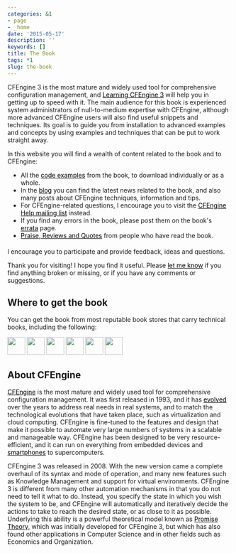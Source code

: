 ```yaml
---
categories: &1
- page
- _home
date: '2015-05-17'
description: ''
keywords: []
title: The Book
tags: *1
slug: the-book
---
```



<p style='padding: 0px;'>CFEngine 3 is the most mature and widely used tool for comprehensive configuration management, and <a href='http://shop.oreilly.com/product/0636920022022.do' style='padding: 0px; color: rgb(0, 0, 0); text-decoration: underline;'>Learning CFEngine 3</a> will help you in getting up to speed with it. The main audience for this book is experienced system administrators of null-to-medium expertise with CFEngine, although more advanced CFEngine users will also find useful snippets and techniques. Its goal is to guide you from installation to advanced examples and concepts by using examples and techniques that can be put to work straight away.</p>
<p style='padding: 0px;'>In this website you will find a wealth of content related to the book and to CFEngine:</p>
<ul style='padding: 0px 0px 5px 30px;'>
<li style='padding: 0px;'>All the <a href='http://cf-learn.info/the-code/'/><a style='padding: 0px; color: rgb(0, 0, 0); text-decoration: underline;'>code examples</a> from the book, to download individually or as a whole.</li>
<li style='padding: 0px;'>In the <a href='http://cf-learn.info/blog/'/><a style='padding: 0px; color: rgb(0, 0, 0); text-decoration: underline;'>blog</a> you can find the latest news related to the book, and also many posts about CFEngine techniques, information and tips.</li>
<li style='padding: 0px;'>For CFEngine-related questions, I encourage you to visit the <a href='https://groups.google.com/forum/#!forum/help-cfengine' style='padding: 0px; color: rgb(0, 0, 0); text-decoration: underline;'>CFEngine Help mailing list</a> instead.</li>
<li style='padding: 0px;'>If you find any errors in the book, please post them on the book's <a href='http://oreilly.com/catalog/errata.csp?isbn=0636920022022' style='padding: 0px; color: rgb(0, 0, 0); text-decoration: underline;'>errata</a> page.</li>
<li style='padding: 0px;'><a href='http://cf-learn.info/the-raves/'/><a style='padding: 0px; color: rgb(0, 0, 0); text-decoration: underline;'>Praise, Reviews and Quotes</a> from people who have read the book.</li>
</ul>
<p style='padding: 0px;'>I encourage you to participate and provide feedback, ideas and questions.</p>
<p style='padding: 0px;'>Thank you for visiting! I hope you find it useful. Please <a href='http://cf-learn.info/contact.html' style='padding: 0px; color: rgb(0, 0, 0); text-decoration: underline;'>let me know</a> if you find anything broken or missing, or if you have any comments or suggestions.</p>
<h2 style='padding: 0px;'>Where to get the book</h2>
<p style='padding: 0px;'>You can get the book from most reputable book stores that carry technical books, including the following:</p>
<p style='padding: 0px;'><a href='http://shop.oreilly.com/product/0636920022022.do' rel='external' style='padding: 0px; color: rgb(0, 0, 0); text-decoration: underline;'><img hash='2969d5f154a0e3148e892122e1cfe99a' height='40' src='/note/86339fd3-3e6a-4c23-a630-120c7cbd3aab/img/2969d5f154a0e3148e892122e1cfe99a/2969d5f154a0e3148e892122e1cfe99a.gif' style='padding: 0px; border: 0px;' type='image/gif'/></a> <a href='http://www.amazon.com/Learning-CFEngine-3-Diego-Zamboni/dp/1449312209' rel='external' style='padding: 0px; color: rgb(0, 0, 0); text-decoration: underline;'><img hash='cbd82ab3a33a01fdc6cc7124baf809c7' height='40' src='/note/86339fd3-3e6a-4c23-a630-120c7cbd3aab/img/cbd82ab3a33a01fdc6cc7124baf809c7/cbd82ab3a33a01fdc6cc7124baf809c7.jpeg' style='padding: 0px; border: 0px;' type='image/jpeg'/></a> <a href='http://my.safaribooksonline.com/book/-/9781449334536' rel='external' style='padding: 0px; color: rgb(0, 0, 0); text-decoration: underline;'><img hash='8616b7c0c8c8c32959c2843ed3eae30a' height='40' src='/note/86339fd3-3e6a-4c23-a630-120c7cbd3aab/img/8616b7c0c8c8c32959c2843ed3eae30a/8616b7c0c8c8c32959c2843ed3eae30a.gif' style='padding: 0px; border: 0px;' type='image/gif'/></a> <a href='http://itunes.apple.com/us/book/learning-cfengine-3/id512985130?mt=11' rel='external' style='padding: 0px; color: rgb(0, 0, 0); text-decoration: underline;'><img hash='026cbcbbae29206435d1cc971ee66a88' height='40' src='/note/86339fd3-3e6a-4c23-a630-120c7cbd3aab/img/026cbcbbae29206435d1cc971ee66a88/026cbcbbae29206435d1cc971ee66a88.gif' style='padding: 0px; border: 0px;' type='image/gif'/></a> <a href='http://www.scribd.com/doc/86724081/Learning-CFEngine-3-Automated-system-administration-for-sites-of-any-size' rel='external' style='padding: 0px; color: rgb(0, 0, 0); text-decoration: underline;'><img hash='2344b617ad6063ad254ecb1a6578f0b0' height='40' src='/note/86339fd3-3e6a-4c23-a630-120c7cbd3aab/img/2344b617ad6063ad254ecb1a6578f0b0/2344b617ad6063ad254ecb1a6578f0b0.gif' style='padding: 0px; border: 0px;' type='image/gif'/></a> <a href='http://www.barnesandnoble.com/w/learning-cfengine-3-diego-martin-zamboni/1107145564' rel='external' style='padding: 0px; color: rgb(0, 0, 0); text-decoration: underline;'><img hash='0579a7ba5934aae88cec528e6f745c14' height='40' src='/note/86339fd3-3e6a-4c23-a630-120c7cbd3aab/img/0579a7ba5934aae88cec528e6f745c14/0579a7ba5934aae88cec528e6f745c14.png' style='padding: 0px; border: 0px;' type='image/png'/></a></p>
<p style='padding: 0px;'/>
<h2 style='padding: 0px;'><b>About CFEngine</b></h2>
<p style='padding: 0px;'><a href='http://cfengine.com/' style='padding: 0px; color: rgb(0, 0, 0); text-decoration: underline;'>CFEngine</a> is the most mature and widely used tool for comprehensive configuration management. It was first released in 1993, and it has <a href='https://cfengine.com/company' style='padding: 0px; color: rgb(0, 0, 0); text-decoration: underline;'>evolved</a> over the years to address real needs in real systems, and to match the technological evolutions that have taken place, such as virtualization and cloud computing. CFEngine is fine-tuned to the features and design that make it possible to automate very large numbers of systems in a scalable and manageable way. CFEngine has been designed to be very resource-efficient, and it can run on everything from embedded devices and <a href='http://www.cfengine.com/demos/cfengine-android' style='padding: 0px; color: rgb(0, 0, 0); text-decoration: underline;'>smartphones</a> to supercomputers.</p>
<p style='padding: 0px;'>CFEngine 3 was released in 2008. With the new version came a complete overhaul of its syntax and mode of operation, and many new features such as Knowledge Management and support for virtual environments. CFEngine 3 is different from many other automation mechanisms in that you do not need to tell it what to do. Instead, you specify the state in which you wish the system to be, and CFEngine will automatically and iteratively decide the actions to take to reach the desired state, or as close to it as possible. Underlying this ability is a powerful theoretical model known as <a href='http://research.iu.hio.no/promises.php' style='padding: 0px; color: rgb(0, 0, 0); text-decoration: underline;'>Promise Theory</a>, which was initially developed for CFEngine 3, but which has also found other applications in Computer Science and in other fields such as Economics and Organization.</p>


